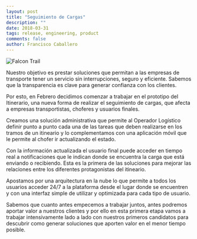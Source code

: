 ```yaml
---
layout: post
title: "Seguimiento de Cargas"
description: ""
date: 2018-03-31
tags: release, engineering, product
comments: false
author: Francisco Caballero
---
```

![Falcon Trail](/blog.falcontrail.com/assets/2018-03-31-seguimiento-de-cargas-falcon-trail.png "Falcon Trail")

Nuestro objetivo es prestar soluciones que permitan a las empresas de transporte tener un servicio sin interrupciones, seguro y eficiente. Sabemos que la transparencia es clave para generar confianza con los clientes.

Por esto, en Febrero decidimos comenzar a trabajar en el prototipo del Itinerario, una nueva forma de realizar el seguimiento de cargas, que afecta a empresas transportistas, choferes y usuarios finales.

Creamos una solución administrativa que permite al Operador Logístico definir punto a punto cada una de las tareas que deben realizarse en los tramos de un itineario y lo complementamos con una aplicación móvil que le permite al chofer ir actualizando el estado.

Con la información actualizada el usuario final puede acceder en tiempo real a notificaciones que le indican donde se encuentra la carga que está enviando o recibiendo. Esta es la primera de las soluciones para mejorar las relaciones entre los diferentes protagonistas del itineario.

Apostamos por una arquitectura en la nube lo que permite a todos los usuarios acceder 24/7 a la plataforma desde el lugar donde se encuentren y con una interfaz simple de utilizar y optimizada para cada tipo de usuario. 

Sabemos que cuanto antes empecemos a trabajar juntos, antes podremos aportar valor a nuestros clientes y por ello en esta primera etapa vamos a trabajar intensivamente lado a lado con nuestros primeros candidatos para descubrir como generar soluciones que aporten valor en el menor tiempo posible.
